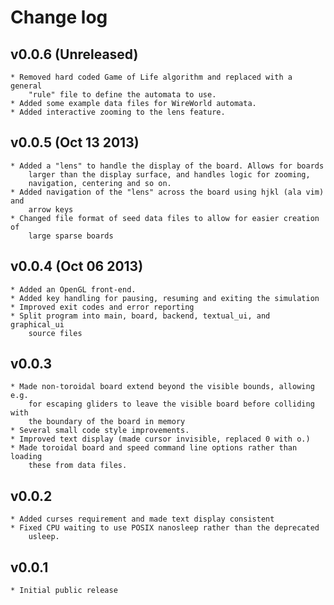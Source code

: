Change log
==========

v0.0.6 (Unreleased)
--------------------
    * Removed hard coded Game of Life algorithm and replaced with a general
        "rule" file to define the automata to use.
    * Added some example data files for WireWorld automata.
    * Added interactive zooming to the lens feature.

v0.0.5 (Oct 13 2013)
--------------------
    * Added a "lens" to handle the display of the board. Allows for boards
        larger than the display surface, and handles logic for zooming,
        navigation, centering and so on.
    * Added navigation of the "lens" across the board using hjkl (ala vim) and
        arrow keys
    * Changed file format of seed data files to allow for easier creation of
        large sparse boards

v0.0.4 (Oct 06 2013)
--------------------
    * Added an OpenGL front-end.
    * Added key handling for pausing, resuming and exiting the simulation
    * Improved exit codes and error reporting
    * Split program into main, board, backend, textual_ui, and graphical_ui
        source files

v0.0.3
------
    * Made non-toroidal board extend beyond the visible bounds, allowing e.g.
        for escaping gliders to leave the visible board before colliding with
        the boundary of the board in memory
    * Several small code style improvements.
    * Improved text display (made cursor invisible, replaced 0 with o.)
    * Made toroidal board and speed command line options rather than loading
        these from data files.

v0.0.2
------
    * Added curses requirement and made text display consistent
    * Fixed CPU waiting to use POSIX nanosleep rather than the deprecated
        usleep.

v0.0.1
------
    * Initial public release

